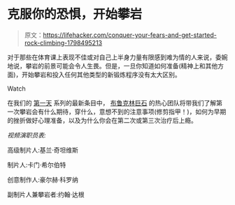 # 克服你的恐惧，开始攀岩

> 原文：<https://lifehacker.com/conquer-your-fears-and-get-started-rock-climbing-1798495213>

对于那些在体育课上表现不佳或对自己上半身力量有限感到难为情的人来说，委婉地说，攀岩的前景可能会令人生畏。但是，一旦你知道如何准备(精神上和其他方面)，开始攀岩和投入任何其他类型的新锻炼程序没有太大区别。

Watch

在我们的 [第一天](http://lifehacker.com/tag/day-1) 系列的最新条目中， [布鲁克林巨石](http://brooklynboulders.com/brooklyn/) 的热心团队将带我们了解第一次攀岩会有什么期待，穿什么，意想不到的注意事项(修剪指甲！)，如何为早期的挫折做好心理准备，以及为什么你会在第二次或第三次治疗后上瘾。

*视频演职员表:*

高级制片人:基兰·奇坦维斯

制片人:卡门·希尔伯特

创意制作人:豪尔赫·科罗纳

副制片人兼攀岩者:约翰·达根
